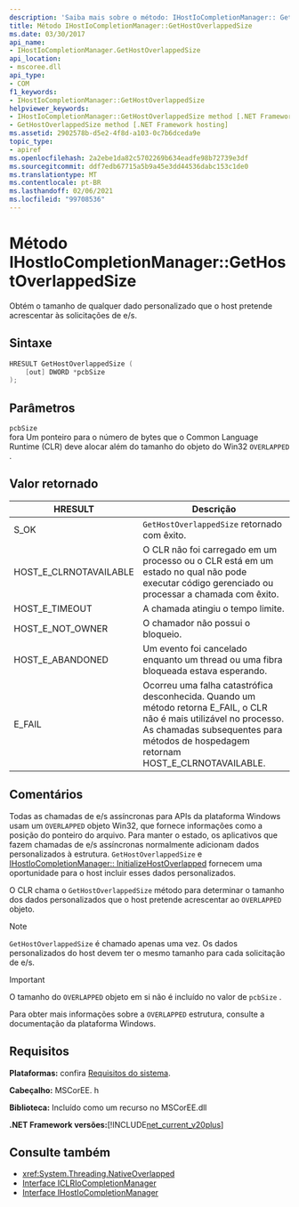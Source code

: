 ```yaml
---
description: 'Saiba mais sobre o método: IHostIoCompletionManager:: GetHostOverlappedSize'
title: Método IHostIoCompletionManager::GetHostOverlappedSize
ms.date: 03/30/2017
api_name:
- IHostIoCompletionManager.GetHostOverlappedSize
api_location:
- mscoree.dll
api_type:
- COM
f1_keywords:
- IHostIoCompletionManager::GetHostOverlappedSize
helpviewer_keywords:
- IHostIoCompletionManager::GetHostOverlappedSize method [.NET Framework hosting]
- GetHostOverlappedSize method [.NET Framework hosting]
ms.assetid: 2902578b-d5e2-4f8d-a103-0c7b6dceda9e
topic_type:
- apiref
ms.openlocfilehash: 2a2ebe1da82c5702269b634eadfe98b72739e3df
ms.sourcegitcommit: ddf7edb67715a5b9a45e3dd44536dabc153c1de0
ms.translationtype: MT
ms.contentlocale: pt-BR
ms.lasthandoff: 02/06/2021
ms.locfileid: "99708536"
---
```

# <a name="ihostiocompletionmanagergethostoverlappedsize-method"></a>Método IHostIoCompletionManager::GetHostOverlappedSize

Obtém o tamanho de qualquer dado personalizado que o host pretende acrescentar às solicitações de e/s.  
  
## <a name="syntax"></a>Sintaxe  
  
```cpp  
HRESULT GetHostOverlappedSize (  
    [out] DWORD *pcbSize  
);  
```  
  
## <a name="parameters"></a>Parâmetros  

 `pcbSize`  
 fora Um ponteiro para o número de bytes que o Common Language Runtime (CLR) deve alocar além do tamanho do objeto do Win32 `OVERLAPPED` .  
  
## <a name="return-value"></a>Valor retornado  
  
|HRESULT|Descrição|  
|-------------|-----------------|  
|S_OK|`GetHostOverlappedSize` retornado com êxito.|  
|HOST_E_CLRNOTAVAILABLE|O CLR não foi carregado em um processo ou o CLR está em um estado no qual não pode executar código gerenciado ou processar a chamada com êxito.|  
|HOST_E_TIMEOUT|A chamada atingiu o tempo limite.|  
|HOST_E_NOT_OWNER|O chamador não possui o bloqueio.|  
|HOST_E_ABANDONED|Um evento foi cancelado enquanto um thread ou uma fibra bloqueada estava esperando.|  
|E_FAIL|Ocorreu uma falha catastrófica desconhecida. Quando um método retorna E_FAIL, o CLR não é mais utilizável no processo. As chamadas subsequentes para métodos de hospedagem retornam HOST_E_CLRNOTAVAILABLE.|  
  
## <a name="remarks"></a>Comentários  

 Todas as chamadas de e/s assíncronas para APIs da plataforma Windows usam um `OVERLAPPED` objeto Win32, que fornece informações como a posição do ponteiro do arquivo. Para manter o estado, os aplicativos que fazem chamadas de e/s assíncronas normalmente adicionam dados personalizados à estrutura. `GetHostOverlappedSize` e [IHostIoCompletionManager:: InitializeHostOverlapped](ihostiocompletionmanager-initializehostoverlapped-method.md) fornecem uma oportunidade para o host incluir esses dados personalizados.  
  
 O CLR chama o `GetHostOverlappedSize` método para determinar o tamanho dos dados personalizados que o host pretende acrescentar ao `OVERLAPPED` objeto.  
  
> [!NOTE]
> `GetHostOverlappedSize` é chamado apenas uma vez. Os dados personalizados do host devem ter o mesmo tamanho para cada solicitação de e/s.  
  
> [!IMPORTANT]
> O tamanho do `OVERLAPPED` objeto em si não é incluído no valor de `pcbSize` .  
  
 Para obter mais informações sobre a `OVERLAPPED` estrutura, consulte a documentação da plataforma Windows.  
  
## <a name="requirements"></a>Requisitos  

 **Plataformas:** confira [Requisitos do sistema](../../get-started/system-requirements.md).  
  
 **Cabeçalho:** MSCorEE. h  
  
 **Biblioteca:** Incluído como um recurso no MSCorEE.dll  
  
 **.NET Framework versões:**[!INCLUDE[net_current_v20plus](../../../../includes/net-current-v20plus-md.md)]  
  
## <a name="see-also"></a>Consulte também

- <xref:System.Threading.NativeOverlapped>
- [Interface ICLRIoCompletionManager](iclriocompletionmanager-interface.md)
- [Interface IHostIoCompletionManager](ihostiocompletionmanager-interface.md)
